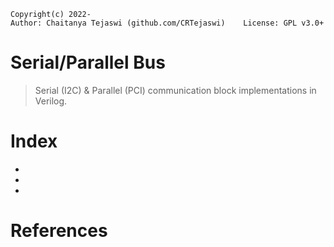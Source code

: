     Copyright(c) 2022-
    Author: Chaitanya Tejaswi (github.com/CRTejaswi)    License: GPL v3.0+

# Serial/Parallel Bus 
> Serial (I2C) & Parallel (PCI) communication block implementations in Verilog.

# Index

- 
- 
- 

# References

